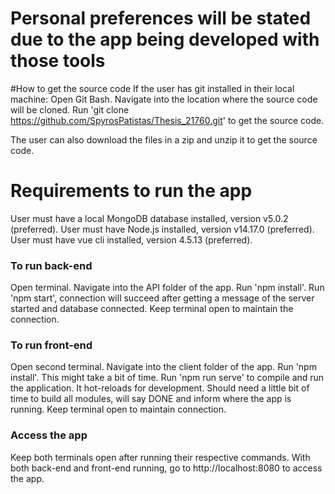 # Personal preferences will be stated due to the app being developed with those tools

#How to get the source code
If the user has git installed in their local machine:
Open Git Bash.
Navigate into the location where the source code will be cloned.
Run 'git clone https://github.com/SpyrosPatistas/Thesis_21760.git' to get the source code.

The user can also download the files in a zip and unzip it to get the source code.

# Requirements to run the app
User must have a local MongoDB database installed, version v5.0.2 (preferred).
User must have Node.js installed, version v14.17.0 (preferred).
User must have vue cli installed, version 4.5.13 (preferred).

### To run back-end
Open terminal.
Navigate into the API folder of the app.
Run 'npm install'.
Run 'npm start', connection will succeed after getting a message of the server started and database connected.
Keep terminal open to maintain the connection.

### To run front-end
Open second terminal.
Navigate into the client folder of the app.
Run 'npm install'. This might take a bit of time.
Run 'npm run serve' to compile and run the application. It hot-reloads for development.
Should need a little bit of time to build all modules, will say DONE and inform where the app is running.
Keep terminal open to maintain connection.

### Access the app
Keep both terminals open after running their respective commands.
With both back-end and front-end running, go to http://localhost:8080 to access the app.